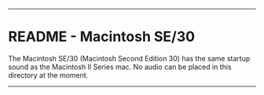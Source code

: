 
***

# README - Macintosh SE/30

The Macintosh SE/30 (Macintosh Second Edition 30) has the same startup sound as the Macintosh II Series mac. No audio can be placed in this directory at the moment.

***
